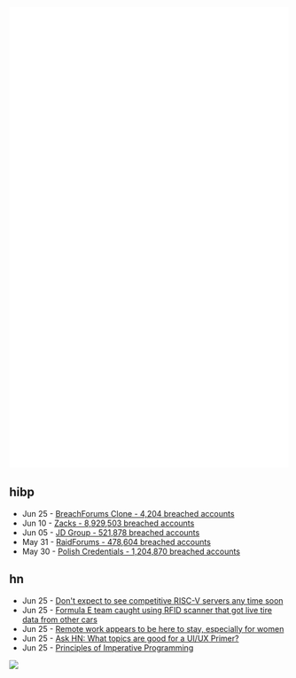 ![Metrics](https://raw.githubusercontent.com/phixion/phixion/master/metrics.svg)

## hibp

<!--
for https://github.com/phixion/phixion/blob/main/.github/workflows/feeds.yml
-->
<!--START_SECTION:haveibeenpwnd-->
- Jun 25 - [BreachForums Clone - 4,204 breached accounts](https://haveibeenpwned.com/PwnedWebsites#BreachForumsClone)
- Jun 10 - [Zacks - 8,929,503 breached accounts](https://haveibeenpwned.com/PwnedWebsites#Zacks)
- Jun 05 - [JD Group - 521,878 breached accounts](https://haveibeenpwned.com/PwnedWebsites#JDGroup)
- May 31 - [RaidForums - 478,604 breached accounts](https://haveibeenpwned.com/PwnedWebsites#RaidForums)
- May 30 - [Polish Credentials - 1,204,870 breached accounts](https://haveibeenpwned.com/PwnedWebsites#PolishCredentials)
<!--END_SECTION:haveibeenpwnd-->

## hn

<!--
for https://github.com/phixion/phixion/blob/main/.github/workflows/feeds.yml
-->
<!--START_SECTION:hn-->
- Jun 25 - [Don't expect to see competitive RISC-V servers any time soon](https://utcc.utoronto.ca/~cks/space/blog/tech/RISCVServersNotSoon)
- Jun 25 - [Formula E team caught using RFID scanner that got live tire data from other cars](https://www.theverge.com/2023/6/24/23772725/formula-e-ds-penske-rfid-tire-data-wireless-scanner)
- Jun 25 - [Remote work appears to be here to stay, especially for women](https://www.washingtonpost.com/wellness/2023/06/22/remote-work-family-socialization-time-use/)
- Jun 25 - [Ask HN: What topics are good for a UI/UX Primer?](https://news.ycombinator.com/item?id=36468535)
- Jun 25 - [Principles of Imperative Programming](https://www.cs.cmu.edu/~15122/about.shtml)
<!--END_SECTION:hn-->

<!--
for https://yhype.me
-->
![](https://hit.yhype.me/github/profile?user_id=13013670)
